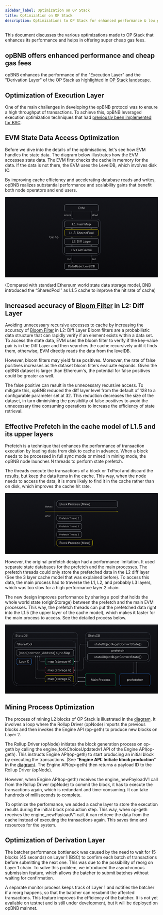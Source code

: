 ```yaml
---
sidebar_label: Optimization on OP Stack
title: Optimization on OP Stack
description: Optimizations to OP Stack for enhanced performance & low gas fees
---
```


This document discusses the various optimizations made to OP Stack that enhances its performance and helps in offering super cheap gas fees.

## opBNB offers enhanced performance and cheap gas fees

opBNB enhances the performance of the "Execution Layer" and the "Derivation Layer" of the OP Stack as highlighted in [OP Stack landscape](https://stack.optimism.io/docs/understand/landscape/?ref=binance.ghost.io#existing-landscape).

## Optimization of Execution Layer

One of the main challenges in developing the opBNB protocol was to ensure a high throughput of transactions. To achieve this, opBNB leveraged execution optimization techniques that had [previously been implemented for BSC](https://nodereal.io/blog/en/bnb-smart-chain-performance-anatomy-series-chapter-ii-99-cache-hit-rate/?ref=binance.ghost.io).

## EVM State Data Access Optimization
Before we dive into the details of the optimisations, let's see how EVM handles the state data. The diagram below illustrates how the EVM accesses state data. The EVM first checks the cache in memory for the data. If the data is not there, the EVM uses the LevelDB, which involves disk IO.

By improving cache efficiency and accelerating database reads and writes, opBNB realizes substantial performance and scalability gains that benefit both node operators and end users.

![evm-state-data-access-optimization](../../static/img/evm-state-data-access-optimization.png)

(Compared with standard Ethereum world state data storage model, BNB introduced the “SharedPool” as L1.5 cache to improve the hit rate of cache)

## Increased accuracy of [Bloom Filter](https://en.wikipedia.org/wiki/Bloom_filter?ref=binance.ghost.io) in L2: Diff Layer

Avoiding unnecessary recursive accesses to cache by increasing the accuracy of [Bloom Filter](https://en.wikipedia.org/wiki/Bloom_filter?ref=binance.ghost.io) in L2: Diff Layer
Bloom filters are a probabilistic data structure that can rapidly verify if an element exists within a data set. To access the state data, EVM uses the bloom filter to verify if the key-value pair is in the Diff Layer and then searches the cache recursively until it finds them, otherwise, EVM directly reads the data from the levelDB.

However, bloom filters may yield false positives. Moreover, the rate of false positives increases as the dataset bloom filters evaluate expands. Given the opBNB dataset is larger than Ethereum's, the potential for false positives could be greater as well.

The false positive can result in the unnecessary recursive access. To mitigate this, opBNB reduced the diff layer level from the default of 128 to a configurable parameter set at 32. This reduction decreases the size of the dataset, in turn diminishing the possibility of false positives to avoid the unnecessary time consuming operations to increase the efficiency of state retrieval.

## Effective Prefetch in the cache model of L1.5 and its upper layers
Prefetch is a technique that enhances the performance of transaction execution by loading data from disk to cache in advance. When a block needs to be processed in full sync mode or mined in mining mode, the opBNB node launches N threads to perform state prefetch.

The threads execute the transactions of a block or TxPool and discard the results, but keep the data items in the cache. This way, when the node needs to access the data, it is more likely to find it in the cache rather than on disk, which improves the cache hit rate.

![](../../static/img/prefetch.png)

However, the original prefetch design had a performance limitation. It used separate state databases for the prefetch and the main processes. The prefetch threads could only store the prefetched data in the L2 diff layer (See the 3 layer cache model that was explained before). To access this data, the main process had to traverse the L1, L2, and probably L3 layers, which was too slow for a high performance layer 2 chain.

The new design improves performance by sharing a pool that holds the whole world state (originStorage) between the prefetch and the main EVM processes. This way, the prefetch threads can put the prefetched data right into the L1.5 (the upper layer of the cache model), which makes it faster for the main process to access. See the detailed process below.

![pool-sharing](../../static/img/pool-sharing.png)

## Mining Process Optimization
The process of mining L2 blocks of OP Stack is illustrated in the [diagram](https://github.com/ethereum-optimism/optimism/blob/33741760adce92c8bdf61f693058144bb6986e30/specs/assets/engine.svg?ref=binance.ghost.io). It involves a loop where the Rollup Driver (opNode) imports the previous blocks and then invokes the Engine API (op-geth) to produce new blocks on Layer 2.

The Rollup Driver (opNode) initiates the block generation process on op-geth by calling the engine_forkChoiceUpdatedv1 API of the Engine API(op-geth). This instructs Engine API(op-geth) to start producing an initial block by executing the transactions. (See “**Engine API: Initiate block production**” in the [diagram](https://github.com/ethereum-optimism/optimism/blob/33741760adce92c8bdf61f693058144bb6986e30/specs/assets/engine.svg?ref=binance.ghost.io)). The Engine API(op-geth) then returns a payload ID to the Rollup Driver (opNode).

However, when Engine API(op-geth) receives the engine_newPayloadV1 call from the Rollup Driver (opNode) to commit the block, it has to execute the transactions again, which is redundant and time-consuming. It can take hundreds of milliseconds to complete.

To optimize the performance, we added a cache layer to store the execution results during the initial block production step. This way, when op-geth receives the engine_newPayloadV1 call, it can retrieve the data from the cache instead of executing the transactions again. This saves time and resources for the system.

## Optimization of Derivation Layer

The batcher performance bottleneck was caused by the need to wait for 15 blocks (45 seconds) on Layer 1 (BSC) to confirm each batch of transactions before submitting the next one. This was due to the possibility of reorg on Layer 1 chain. To solve this problem, we introduced the asynchronous submission feature, which allows the batcher to submit batches without waiting for confirmation.

A separate monitor process keeps track of Layer 1 and notifies the batcher if a reorg happens, so that the batcher can resubmit the affected transactions. This feature improves the efficiency of the batcher. It is not yet available on testnet and is still under development, but it will be deployed on opBNB mainnet.